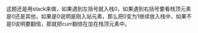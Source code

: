 这题还是用stack来做，如果遇到左括号就入栈0，如果遇到右括号要看栈顶元素是0还是其他，如果是0说明是刚入站元素，那么把0变为1继续放入栈中，如果不是0说明要翻倍，那就把curr翻倍在加在栈顶元素中。